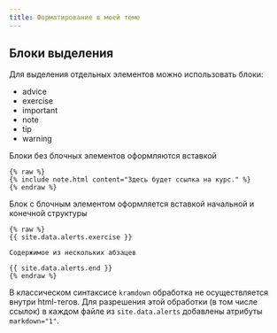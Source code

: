 ```yaml
---
title: Форматирование в моей теме
---
```


## Блоки выделения

Для выделения отдельных элементов можно использовать блоки:
- advice
- exercise
- important
- note
- tip
- warning

Блоки без блочных элементов оформляются вставкой

```
{% raw %}
{% include note.html content="Здесь будет ссылка на курс." %}
{% endraw %}
```

Блок с блочным элементом оформляется вставкой начальной и конечной
структуры

```
{% raw %}
{{ site.data.alerts.exercise }}

Содержимое из нескольких абзацев

{{ site.data.alerts.end }}
{% endraw %}
```

В классическом синтаксисе `kramdown` обработка не осуществляется
внутри html-тегов.  Для разрешения этой обработки (в том числе ссылок)
в каждом файле из `site.data.alerts` добавлены атрибуты
`markdown="1"`.
